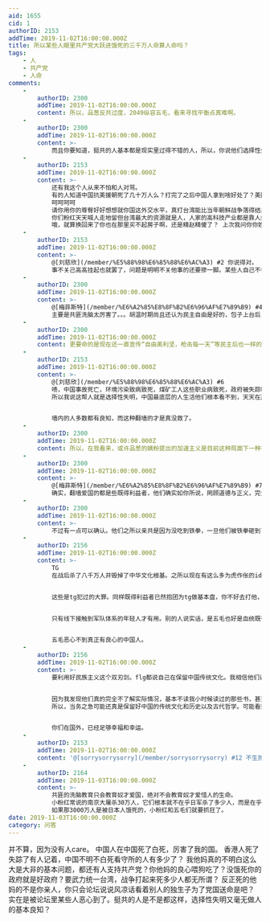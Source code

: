 ```yaml
---
aid: 1655
cid: 1
authorID: 2153
addTime: 2019-11-02T16:00:00.000Z
title: 所以某些人眼里共产党大跃进饿死的三千万人命算人命吗？
tags:
    - 人
    - 共产党
    - 人命
comments:
    -
        authorID: 2300
        addTime: 2019-11-02T16:00:00.000Z
        content: 所以，品葱反共过度，2049纵容五毛，看来寻找平衡点真难啊。
    -
        authorID: 2300
        addTime: 2019-11-02T16:00:00.000Z
        content: >-
            而且你要知道，挺共的人基本都是现实里过得不错的人，所以，你说他们选择性失明也好，毫无做人的基本良知也好，都没用。为啥？因为那些人的死，对他们没有任何关系啊！现实中，许多人都是这样的，只顾眼前利益，同时还坚信“事不关己高高挂起”，“人不为己天诛地灭”。对于这些人，你从道德上谴责他们，没用的啊。
    -
        authorID: 2153
        addTime: 2019-11-02T16:00:00.000Z
        content: >-
            还有我这个人从来不怕和人对骂。
            有的人知道中国抗美援朝死了几十万人么？打完了之后中国人拿到啥好处了？美国到现在都还在韩国驻军，中国连军队都给朝鲜人赶回去了，现在还天天在你的边境上实验核弹。
            呵呵呵呵
            请你用你的尊臀好好想想就你国这外交水平，真打台湾能比当年朝鲜战争落得结果强？？？要中国再出几十万平民的命捆绑陪葬然后就为了搞到台湾一个没啥自然资源的地方？？？
            你们粉红天天喊人走地留但台湾最大的资源就是人，人家的高科技产业都是靠人撑起来了，把地留给你能有屁用？你自己研发得出人家的芯片科技吗？所以你想让中国人付出几十万条人命的代价换块空地？
            哦，就算换回来了你也在那里买不起房子啊，还是精赵精傻了？ 上次我问你你姓不姓赵你都不敢回我，怎么到现在还在这里兴风作浪呢？
    -
        authorID: 2153
        addTime: 2019-11-02T16:00:00.000Z
        content: >-
            @[刘慈欣](/member/%E5%88%98%E6%85%88%E6%AC%A3) #2 你说得对。
            事不关己高高挂起也就罢了，问题是明明不关他事的还要掺一脚。某些人自己不争取民主自由关上门自己静没人理他，问题是别人争取的时候就天天跳出来指手画脚，这才叫恶心。
    -
        authorID: 2300
        addTime: 2019-11-02T16:00:00.000Z
        content: >-
            @[梅菲斯特](/member/%E6%A2%85%E8%8F%B2%E6%96%AF%E7%89%B9) #4
            主要是共匪洗脑太厉害了。。。胡温时期尚且还认为民主自由是好的，包子上台后，直接从根本上否定民主自由了。现在很多人都坚信民主=动乱=境外势力的阴谋了。
    -
        authorID: 2300
        addTime: 2019-11-02T16:00:00.000Z
        content: 更要命的是现在还一直宣传“自由美利坚，枪击每一天”等民主后也一样的黑屁。。。
    -
        authorID: 2153
        addTime: 2019-11-02T16:00:00.000Z
        content: >-
            @[刘慈欣](/member/%E5%88%98%E6%85%88%E6%AC%A3) #6
            啧，中国事故死亡，环境污染致病致死，煤矿工人这些职业病致死，政府被失踪呢？光是每年事故死人就远超美国枪击案了。
            所以我说这帮人就是选择性失明，中国最底层的人生活他们根本看不到，天天在那里吹墙国多么伟大。前两天在推特上看到那个贫困女学生的新闻，一堆墙内人去捐款，墙外有些人反而拼命洗地说整件事不存在。


            墙内的人多数都有良知，而这种翻墙的才是真没救了。
    -
        authorID: 2300
        addTime: 2019-11-02T16:00:00.000Z
        content: 所以，在我看来，或许品葱的姨粉提出的加速主义是目前这种局面下一种有效的斗争策略。
    -
        authorID: 2300
        addTime: 2019-11-02T16:00:00.000Z
        content: >-
            @[梅菲斯特](/member/%E6%A2%85%E8%8F%B2%E6%96%AF%E7%89%B9) #7
            确实，翻墙爱国的都是些既得利益者，他们确实如你所说，罔顾道德与正义，完全以谋取利益为目的了。
    -
        authorID: 2300
        addTime: 2019-11-02T16:00:00.000Z
        content: >-
            不过有一点可以确认。他们之所以亲共是因为没吃到铁拳，一旦他们被铁拳砸到了，他们会跳得比谁都高。推特上的那个“墙国铁拳现世报”记录的那些就是这方面的例子。
    -
        authorID: 2156
        addTime: 2019-11-02T16:00:00.000Z
        content: >-
            TG
            在战后杀了八千万人并毁掉了中华文化根基。之所以现在有这么多为虎作伥的id出来，先不说他们是不是故意反串极端言论让人刻意恶心的troll，有这么多冷血动物出现，已经说明tg把中国文化传统继承就毁掉了。除了大户人家和偏远农村少数人，我相信道义这两个字已经从绝大多数中国人脑子里被清除了。


            这些是tg犯过的大罪。同样既得利益者已然抱团为tg做基本盘，你不好去打他，因为没用，骂死了也没用。我以前在pin站就说过了，八千万人，这个数字比一盘散沙的韭菜基数看着少，但他们大部分是知道部分实际信息的。他们不是白吃党饭的。我以前说过，党内的青年干部现在连pyq都不发任何自己意见和主张了。全部都是正能量，和他们从小的性格天性都违背。这说明什么，他们就已经选择了这么一条“自保”的路。你没办法指责他们不独立思考。至于更入骨的血统既得利益者，你还能说啥。换你是他们一员，一样的。那种人我在weibo见多了。好多都是从美分人格切回了五毛人格拥抱自己血统变成爱国大v了。


            只有线下接触到军队体系的年轻人才有用。别的人说实话，是五毛也好是血统既得利益者也罢，随便了。


            五毛恶心不到真正有良心的中国人。
    -
        authorID: 2156
        addTime: 2019-11-02T16:00:00.000Z
        content: >-
            要利用好民族主义这个双刃剑。flg都说自己在保留中国传统文化。我相信他们说的一些东西，比如中华民族天生就有反抗精神的。但现实很不让人乐观，如果洗脑愚民教育继续高效率执行下去，很快到2025年，天生小粉红的大军你就完全对付不过来了。


            因为我发现他们真的完全不了解实际情况，基本不读我小时候读过的那些书，甚至很少读书，思维方式被gcd给搞脑残了。
            所以，当务之急可能还真是保留好中国的传统文化和历史以及古代哲学。可能看到这里，大家会很悲观，觉得一两亿粉红，跟丧尸一样。来不及了！只能从自己做起，教育小孩子好的传统和普世价值，逻辑学。


            你们在国外，已经足够幸福和幸运。
    -
        authorID: 2153
        addTime: 2019-11-02T16:00:00.000Z
        content: '@[sorrysorrysorry](/member/sorrysorrysorry) #12 不生孩子就是最大的反抗'
    -
        authorID: 2164
        addTime: 2019-11-03T16:00:00.000Z
        content: >-
            共匪的洗脑教育只会教育奴才爱国，绝对不会教育奴才爱惜人的生命。
            小粉红常说的南京大屠杀30万人，它们根本就不在乎日军杀了多少人，而是在乎日军杀了中国人给他们丢了面子。
            如果那3000万人是被日本人饿死的，小粉红和五毛们就要抓狂了。
date: 2019-11-03T16:00:00.000Z
category: 问答
---
```


并不算，因为没有人care。 中国人在中国死了白死，厉害了我的国。 香港人死了失踪了有人记着，中国不明不白死看守所的人有多少了？ 我他妈真的不明白这么大是大非的基本问题，都还有人支持共产党？你他妈的良心喂狗吃了？没饿死你的政府就是好政府？要武力统一台湾，战争打起来死多少人都无所谓？ 反正死的他妈的不是你亲人，你只会论坛说说风凉话看着别人的独生子为了党国送命是吧？ 实在是被论坛里某些人恶心到了。挺共的人是不是都这样，选择性失明又毫无做人的基本良知？
